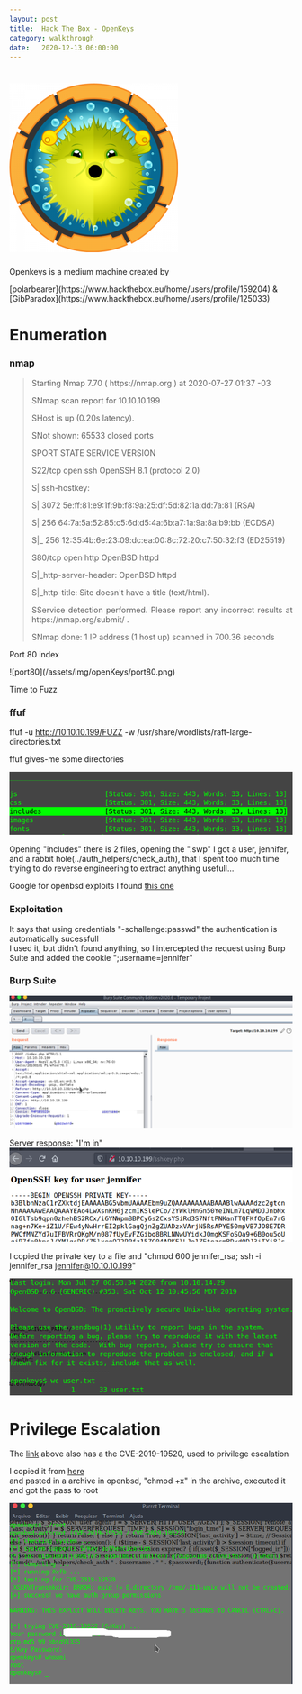 ```yaml
---
layout: post
title:  Hack The Box - OpenKeys
category: walkthrough
date:   2020-12-13 06:00:00
---
```


# ![openkeys](/assets/img/openKeys/openkeys.png)  
<p style='text-align: justify;'>Openkeys is a medium machine created by</p> [polarbearer](https://www.hackthebox.eu/home/users/profile/159204) & [GibParadox](https://www.hackthebox.eu/home/users/profile/125033)  
  
# Enumeration  
### nmap  
  
><p style='text-align: justify;'>Starting Nmap 7.70 ( https://nmap.org ) at 2020-07-27 01:37 -03</p>  
><p style='text-align: justify;'>SNmap scan report for 10.10.10.199 </p> 
><p style='text-align: justify;'>SHost is up (0.20s latency). </p> 
><p style='text-align: justify;'>SNot shown: 65533 closed ports </p> 
><p style='text-align: justify;'>SPORT   STATE SERVICE VERSION </p> 
><p style='text-align: justify;'>S22/tcp open  ssh     OpenSSH 8.1 (protocol 2.0) </p> 
><p style='text-align: justify;'>S| ssh-hostkey: </p>
><p style='text-align: justify;'>S|   3072 5e:ff:81:e9:1f:9b:f8:9a:25:df:5d:82:1a:dd:7a:81 (RSA)  </p>
><p style='text-align: justify;'>S|   256 64:7a:5a:52:85:c5:6d:d5:4a:6b:a7:1a:9a:8a:b9:bb (ECDSA)  </p>
><p style='text-align: justify;'>S|_  256 12:35:4b:6e:23:09:dc:ea:00:8c:72:20:c7:50:32:f3 (ED25519)  </p>  
><p style='text-align: justify;'>S80/tcp open  http    OpenBSD httpd  </p>  
><p style='text-align: justify;'>S|_http-server-header: OpenBSD httpd </p>  
><p style='text-align: justify;'>S|_http-title: Site doesn't have a title (text/html).</p>  
><p style='text-align: justify;'>SService detection performed. Please report any incorrect results at https://nmap.org/submit/ .  </p>  
><p style='text-align: justify;'>SNmap done: 1 IP address (1 host up) scanned in 700.36 seconds </p>  
  
<p style='text-align: justify;'>Port 80 index</p>  
![port80](/assets/img/openKeys/port80.png)  

Time to Fuzz  
### ffuf  
ffuf -u http://10.10.10.199/FUZZ -w /usr/share/wordlists/raft-large-directories.txt  

ffuf gives-me some directories  

![ffuf](/assets/img/openKeys/ffuf.png)  

Opening "includes" there is 2 files, opening the ".swp" I got a user, jennifer, and a rabbit hole(../auth\_helpers/check\_auth), that I spent too much time trying to do reverse engineering to extract anything usefull...  

Google for openbsd exploits I found [this one](https://www.qualys.com/2019/12/04/cve-2019-19521/authentication-vulnerabilities-openbsd.txt)  

### Exploitation  

It says that using credentials "-schallenge:passwd" the authentication is automatically sucessfull  
I used it, but didn't found anything, so I intercepted the request using Burp Suite  and added the cookie ";username=jennifer"

### Burp Suite

![burp](/assets/img/openKeys/proxy.png)  

Server response: "I'm in"  
![id\_rsa](/assets/img/openKeys/id.png)  

I copied the private key to a file and "chmod 600 jennifer\_rsa; ssh -i jennifer\_rsa jennifer@10.10.10.199"  

![user](/assets/img/openKeys/user.png)  

# Privilege Escalation
The [link](https://www.qualys.com/2019/12/04/cve-2019-19521/authentication-vulnerabilities-openbsd.txt) above also has a the CVE-2019-19520, used to privilege escalation  

I copied it from [here](https://raw.githubusercontent.com/bcoles/local-exploits/master/CVE-2019-19520/openbsd-authroot)  
and pasted in a archive in openbsd, "chmod +x" in the archive, executed it and got the pass to root  

![root](/assets/img/openKeys/root.png)  

